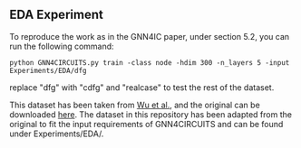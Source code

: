 ## EDA Experiment

To reproduce the work as in the GNN4IC paper, under section 5.2, you can run the following command:

```python GNN4CIRCUITS.py train -class node -hdim 300 -n_layers 5 -input Experiments/EDA/dfg```

replace "dfg" with "cdfg" and "realcase" to test the rest of the dataset.

This dataset has been taken from [Wu et al.](https://arxiv.org/abs/2201.06848), and the original can be downloaded [here](https://github.com/lydiawunan/HLS-Perf-Prediction-with-GNNs/tree/main). The dataset in this repository has been adapted from the original to fit the input requirements of GNN4CIRCUITS and can be found under Experiments/EDA/.
